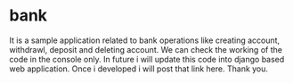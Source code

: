 # bank
It is a sample application related to bank operations like creating account, withdrawl, deposit and 
deleting account. We can check the working of the code in the console only. In future i will update this code into django based web application. Once i developed i will post that link here.
Thank you.
